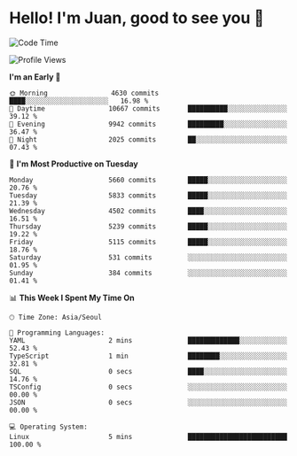 # Hello! I'm Juan, good to see you 👋

<!--
**Y-k-Y/Y-k-Y** is a ✨ _special_ ✨ repository because its `README.md` (this file) appears on your GitHub profile.

Here are some ideas to get you started:

- 🔭 I’m currently working on ...
- 🌱 I’m currently learning ...
- 👯 I’m looking to collaborate on ...
- 🤔 I’m looking for help with ...
- 💬 Ask me about ...
- 📫 How to reach me: ...
- 😄 Pronouns: ...
- ⚡ Fun fact: ...
-->
<!--
![Profile views](https://gpvc.arturio.dev/Y-k-Y)

[![Omid Nikrah StackOverflow](https://github-readme-stackoverflow.vercel.app/?userID=9517076)](https://stackoverflow.com/users/9517076/i-have-10-fingers)
-->

<!--START_SECTION:waka-->
![Code Time](http://img.shields.io/badge/Code%20Time-1%2C815%20hrs%2036%20mins-blue)

![Profile Views](http://img.shields.io/badge/Profile%20Views-0-blue)

**I'm an Early 🐤** 

```text
🌞 Morning                4630 commits        ████░░░░░░░░░░░░░░░░░░░░░   16.98 % 
🌆 Daytime                10667 commits       ██████████░░░░░░░░░░░░░░░   39.12 % 
🌃 Evening                9942 commits        █████████░░░░░░░░░░░░░░░░   36.47 % 
🌙 Night                  2025 commits        ██░░░░░░░░░░░░░░░░░░░░░░░   07.43 % 
```
📅 **I'm Most Productive on Tuesday** 

```text
Monday                   5660 commits        █████░░░░░░░░░░░░░░░░░░░░   20.76 % 
Tuesday                  5833 commits        █████░░░░░░░░░░░░░░░░░░░░   21.39 % 
Wednesday                4502 commits        ████░░░░░░░░░░░░░░░░░░░░░   16.51 % 
Thursday                 5239 commits        █████░░░░░░░░░░░░░░░░░░░░   19.22 % 
Friday                   5115 commits        █████░░░░░░░░░░░░░░░░░░░░   18.76 % 
Saturday                 531 commits         ░░░░░░░░░░░░░░░░░░░░░░░░░   01.95 % 
Sunday                   384 commits         ░░░░░░░░░░░░░░░░░░░░░░░░░   01.41 % 
```


📊 **This Week I Spent My Time On** 

```text
🕑︎ Time Zone: Asia/Seoul

💬 Programming Languages: 
YAML                     2 mins              █████████████░░░░░░░░░░░░   52.43 % 
TypeScript               1 min               ████████░░░░░░░░░░░░░░░░░   32.81 % 
SQL                      0 secs              ████░░░░░░░░░░░░░░░░░░░░░   14.76 % 
TSConfig                 0 secs              ░░░░░░░░░░░░░░░░░░░░░░░░░   00.00 % 
JSON                     0 secs              ░░░░░░░░░░░░░░░░░░░░░░░░░   00.00 % 

💻 Operating System: 
Linux                    5 mins              █████████████████████████   100.00 % 
```


<!--END_SECTION:waka-->
